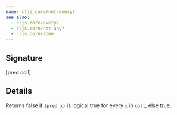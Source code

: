 ```yaml
---
name: cljs.core/not-every?
see also:
  - cljs.core/every?
  - cljs.core/not-any?
  - cljs.core/some
---
```


## Signature
[pred coll]


## Details

Returns false if `(pred x)` is logical true for every `x` in `coll`, else true.
